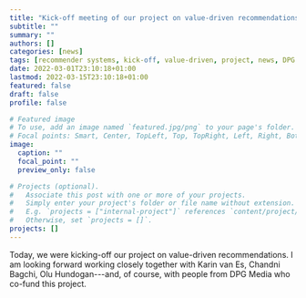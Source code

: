 ```yaml
---
title: "Kick-off meeting of our project on value-driven recommendations."
subtitle: ""
summary: ""
authors: []
categories: [news]
tags: [recommender systems, kick-off, value-driven, project, news, DPG Media, news recommendation]
date: 2022-03-01T23:10:18+01:00
lastmod: 2022-03-15T23:10:18+01:00
featured: false
draft: false
profile: false

# Featured image
# To use, add an image named `featured.jpg/png` to your page's folder.
# Focal points: Smart, Center, TopLeft, Top, TopRight, Left, Right, BottomLeft, Bottom, BottomRight.
image:
  caption: ""
  focal_point: ""
  preview_only: false

# Projects (optional).
#   Associate this post with one or more of your projects.
#   Simply enter your project's folder or file name without extension.
#   E.g. `projects = ["internal-project"]` references `content/project/deep-learning/index.md`.
#   Otherwise, set `projects = []`.
projects: []
---
```


Today, we were kicking-off our project on value-driven recommendations. I am looking forward working closely together with Karin van Es, Chandni Bagchi, Olu Hundogan---and, of course, with people from DPG Media who co-fund this project.